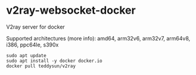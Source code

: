 # v2ray-websocket-docker
V2ray server for docker

Supported architectures (more info): amd64, arm32v6, arm32v7, arm64v8, i386, ppc64le, s390x

```console 
sudo apt update
sudo apt install -y docker docker.io
docker pull teddysun/v2ray

```



